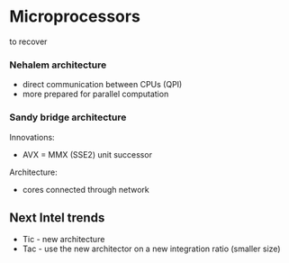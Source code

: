 # Microprocessors

to recover

### Nehalem architecture
- direct communication between CPUs (QPI)
- more prepared for parallel computation

### Sandy bridge architecture

Innovations:
- AVX = MMX (SSE2) unit successor 

Architecture:
- cores connected through network

## Next Intel trends
- Tic - new architecture
- Tac - use the new architector on a new integration ratio (smaller size)